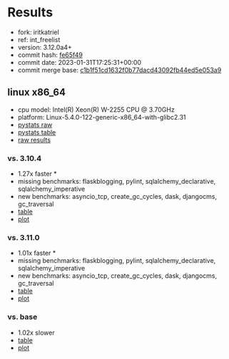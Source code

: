 # Results

- fork: iritkatriel
- ref: int_freelist
- version: 3.12.0a4+
- commit hash: [fe65f49](https://github.com/iritkatriel/cpython/commit/fe65f49)
- commit date: 2023-01-31T17:25:31+00:00
- commit merge base: [c1b1f51cd1632f0b77dacd43092fb44ed5e053a9](https://github.com/iritkatriel/cpython/commit/c1b1f51cd1632f0b77dacd43092fb44ed5e053a9)

## linux x86_64

- cpu model: Intel(R) Xeon(R) W-2255 CPU @ 3.70GHz
- platform: Linux-5.4.0-122-generic-x86_64-with-glibc2.31
- [pystats raw](bm-20230131-linux-x86_64-iritkatriel-int_freelist-3.12.0a4%2B-fe65f49-pystats.json)
- [pystats table](bm-20230131-linux-x86_64-iritkatriel-int_freelist-3.12.0a4%2B-fe65f49-pystats.md)
- [raw results](bm-20230131-linux-x86_64-iritkatriel-int_freelist-3.12.0a4%2B-fe65f49.json)

### vs. 3.10.4

- 1.27x faster \*
- missing benchmarks: flaskblogging, pylint, sqlalchemy_declarative, sqlalchemy_imperative
- new benchmarks: asyncio_tcp, create_gc_cycles, dask, djangocms, gc_traversal
- [table](bm-20230131-linux-x86_64-iritkatriel-int_freelist-3.12.0a4%2B-fe65f49-vs-3.10.4.md)
- [plot](bm-20230131-linux-x86_64-iritkatriel-int_freelist-3.12.0a4%2B-fe65f49-vs-3.10.4.png)

### vs. 3.11.0

- 1.01x faster \*
- missing benchmarks: flaskblogging, pylint, sqlalchemy_declarative, sqlalchemy_imperative
- new benchmarks: asyncio_tcp, create_gc_cycles, dask, djangocms, gc_traversal
- [table](bm-20230131-linux-x86_64-iritkatriel-int_freelist-3.12.0a4%2B-fe65f49-vs-3.11.0.md)
- [plot](bm-20230131-linux-x86_64-iritkatriel-int_freelist-3.12.0a4%2B-fe65f49-vs-3.11.0.png)

### vs. base

- 1.02x slower
- [table](bm-20230131-linux-x86_64-iritkatriel-int_freelist-3.12.0a4%2B-fe65f49-vs-base.md)
- [plot](bm-20230131-linux-x86_64-iritkatriel-int_freelist-3.12.0a4%2B-fe65f49-vs-base.png)

